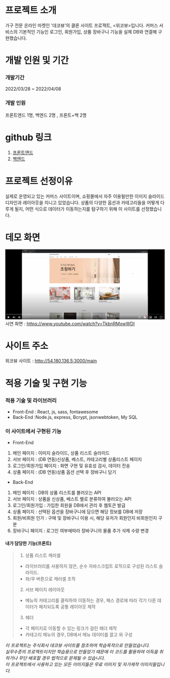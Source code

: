 # 프로젝트 소개

가구 전문 온라인 마켓인 '데코뷰'의 클론 사이트 프로젝트,
<위코뷰>입니다. 커머스 서비스의 기본적인 기능인 로그인, 회원가입, 상품 장바구니 기능을 실제 DB와 연결해 구현했습니다.

# 개발 인원 및 기간

### 개발기간

2022/03/28 ~ 2022/04/08

### 개발 인원

프론트엔드 1명, 백엔드 2명 , 프론트+백 2명

# github 링크

1. [프론트엔드](https://github.com/wecode-bootcamp-korea/justcode-4-1st-win2mac3-front.git)
2. [백엔드](https://github.com/wecode-bootcamp-korea/justcode-4-1st-win2mac3-back.git)

# 프로젝트 선정이유

실제로 운영되고 있는 커머스 사이트이며, 쇼핑몰에서 자주 이용될만한 이미지 슬라이드 디자인과 레이아웃을 지니고 있었습니다.
상품의 다양한 옵션과 카테고리들을 어떻게 다루게 될지, 어떤 식으로 데이터가 이동하는지를 탐구하기 위해 이 사이트를 선정했습니다.

# 데모 화면
![위코뷰 시연영상](https://github.com/mentalbreaker/justcode-4-1st-win2mac3-front/blob/main/public/images/%E1%84%89%E1%85%B3%E1%84%8F%E1%85%B3%E1%84%85%E1%85%B5%E1%86%AB%E1%84%89%E1%85%A3%E1%86%BA%202022-05-02%20%E1%84%8B%E1%85%A9%E1%84%92%E1%85%AE%205.57.39.png?raw=true)
시연 화면 : https://www.youtube.com/watch?v=TkbnRMxwWDI

# 사이트 주소
위코뷰 사이트 : http://54.180.136.5:3000/main

# 적용 기술 및 구현 기능

### 적용 기술 및 라이브러리

- Front-End : React, js, sass, fontawesome
- Back-End :Node.js, express, Bcrypt, jsonwebtoken, My SQL

### 이 사이트에서 구현된 기능

- Front-End

1. 메인 페이지 : 이미지 슬라이드, 상품 리스트 슬라이드
2. 서브 페이지 : (DB 연동)신상품, 베스트, 카테고리별 상품리스트 페이지
3. 로그인/회원가입 페이지 : 화면 구현 및 유효성 검사, 데이터 전송
4. 상품 페이지 : (DB 연동)상품 옵션 선택 후 장바구니 담기

- Back-End

1. 메인 페이지 : DB의 상품 리스트를 불러오는 API
2. 서브 페이지 : 상품을 신상품, 베스트 별로 분류하여 불러오는 API
3. 로그인/회원가입 : 가입한 회원을 DB에서 관리 후 웹토큰 발급
4. 상품 페이지 : 선택된 옵션을 장바구니에 담으면 해당 정보를 DB에 저장
5. 회원/비회원 인가 : 구매 및 장바구니 이용 시, 해당 유저가 회원인지 비회원인지 구분
6. 장바구니 페이지 : 로그인 여부에따라 장바구니의 물품 추가 삭제 수량 변경

#### 내가 담당한 기능(프론트)
>1. 상품 리스트 캐러셀
>  - 라이브러리를 사용하지 않은, 순수 자바스크립트 로직으로 구성된 리스트 슬라이드.
>  - 좌/우 버튼으로 캐러셀 조작
>2. 서브 페이지 레이아웃
>  - 메뉴의 카테고리를 클릭하여 이동하는 경우, 패스 경로에 따라 각기 다른 데이터가 패치되도록 공통 레이아웃 제작
>3. 헤더
>  - 각 페이지로 이동할 수 있는 링크가 걸린 헤더 제작
>  - 카테고리 메뉴의 경우, DB에서 메뉴 데이터를 끌고 와 구성

_이 프로젝트는 주식회사 데코뷰 사이트를 참조하여 학습목적으로 만들었습니다._
<br/>
_실무수준의 프로젝트이지만 학습용으로 만들었기 때문에 이 코드를 활용하여 이득을 취하거나 무단 배포할 경우 법적으로 문제될 수 있습니다._
<br/>
_이 프로젝트에서 사용하고 있는 모든 이미지들은 무료 이미지 및 자가제작 이미지들입니다._
